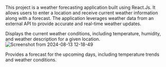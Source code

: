 This project is a weather forecasting application built using React.Js. It allows users to enter a location and receive current weather information along with a forecast. The application leverages weather data from an external API to provide accurate and real-time weather updates.

Displays the current weather conditions, including temperature, humidity, and weather description for a given location.![Screenshot from 2024-08-13 12-18-49](https://github.com/user-attachments/assets/87abb7f4-456f-4cf4-a1d8-89cc3a1ecfd7)


Provides a forecast for the upcoming days, including temperature trends and weather conditions.
